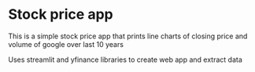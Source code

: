 # Stock price app

This is a simple stock price app that prints line charts of closing price and volume of google over last 10 years

Uses streamlit and yfinance libraries to create web app and extract data